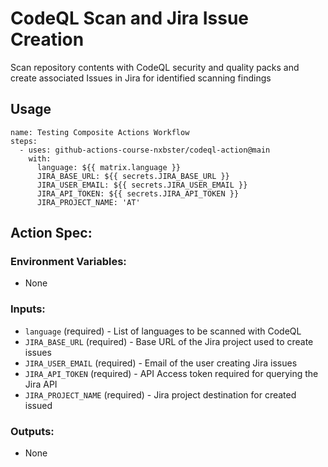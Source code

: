 # CodeQL Scan and Jira Issue Creation
Scan repository contents with CodeQL security and quality packs and create associated Issues in Jira for identified scanning findings

## Usage
```
name: Testing Composite Actions Workflow
steps:
  - uses: github-actions-course-nxbster/codeql-action@main
    with:
      language: ${{ matrix.language }}
      JIRA_BASE_URL: ${{ secrets.JIRA_BASE_URL }}
      JIRA_USER_EMAIL: ${{ secrets.JIRA_USER_EMAIL }}
      JIRA_API_TOKEN: ${{ secrets.JIRA_API_TOKEN }}
      JIRA_PROJECT_NAME: 'AT'
```

## Action Spec:
### Environment Variables:
- None

### Inputs:
- `language` (required) - List of languages to be scanned with CodeQL
- `JIRA_BASE_URL` (required) - Base URL of the Jira project used to create issues
- `JIRA_USER_EMAIL` (required) - Email of the user creating Jira issues
- `JIRA_API_TOKEN` (required) - API Access token required for querying the Jira API
- `JIRA_PROJECT_NAME` (required) - Jira project destination for created issued

### Outputs:
- None
